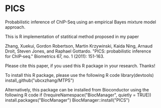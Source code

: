 # PICS
Probabilistic inference of ChIP-Seq using an empirical Bayes mixture model approach.

This is R implementation of statitical method proposed in my paper

Zhang, Xuekui, Gordon Robertson, Martin Krzywinski, Kaida Ning, Arnaud Droit, Steven Jones, and Raphael Gottardo. "PICS: probabilistic inference for ChIP‐seq." Biometrics 67, no. 1 (2011): 151-163.

Please cite this paper, if you used this R package in your research. Thanks!

To install this R package, please use the following R code
library(devtools)
install_github("ubcxzhang/MTPS")

Alternatively, this package can be installed from Bioconductor using  the following R code
if (!requireNamespace("BiocManager", quietly = TRUE))
    install.packages("BiocManager")
BiocManager::install("PICS")
